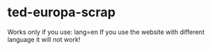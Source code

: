 # ted-europa-scrap

Works only if you use: lang=en
If you use the website with different language it will not work!
